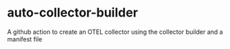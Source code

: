 # auto-collector-builder
A github action to create an OTEL collector using the collector builder and a manifest file

